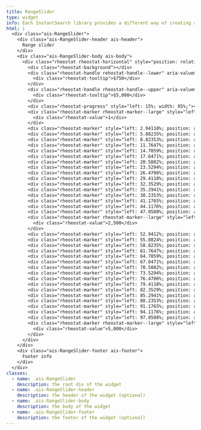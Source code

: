 ```yaml
---
title: RangeSlider
type: widget
info: Each InstantSearch library provides a different way of creating a RangeSlider widget. InstantSearch.css provides a styling for the rheostat slider created by Airbnb (see example below).
html: |
  <div class="ais-RangeSlider">
    <div class="ais-RangeSlider-header ais-header">
      Range slider
    </div>
    <div class="ais-RangeSlider-body ais-body">
      <div class="rheostat rheostat-horizontal" style="position: relative;">
        <div class="rheostat-background"></div>
        <div class="rheostat-handle rehostat-handle--lower" aria-valuemax="5000" aria-valuemin="1" aria-valuenow="750" aria-disabled="false" data-handle-key="0" role="slider" tabindex="0" style="left: 15%; position: absolute;">
          <div class="rheostat-tooltip">$750</div>
        </div>
        <div class="rheostat-handle rheostat-handle--upper" aria-valuemax="5000" aria-valuemin="750" aria-valuenow="5000" aria-disabled="false" data-handle-key="1" role="slider" tabindex="0" style="left: 100%; position: absolute;">
          <div class="rheostat-tooltip">$5,000</div>
        </div>
        <div class="rheostat-progress" style="left: 15%; width: 85%;"></div>
        <div class="rheostat-marker rheostat-marker--large" style="left: 0%; position: absolute; margin-left: 0px;">
          <div class="rheostat-value">1</div>
        </div>
        <div class="rheostat-marker" style="left: 2.94118%; position: absolute; margin-left: 0px;"></div>
        <div class="rheostat-marker" style="left: 5.88235%; position: absolute; margin-left: 0px;"></div>
        <div class="rheostat-marker" style="left: 8.82353%; position: absolute; margin-left: 0px;"></div>
        <div class="rheostat-marker" style="left: 11.7647%; position: absolute; margin-left: 0px;"></div>
        <div class="rheostat-marker" style="left: 14.7059%; position: absolute; margin-left: 0px;"></div>
        <div class="rheostat-marker" style="left: 17.6471%; position: absolute; margin-left: 0px;"></div>
        <div class="rheostat-marker" style="left: 20.5882%; position: absolute; margin-left: 0px;"></div>
        <div class="rheostat-marker" style="left: 23.5294%; position: absolute; margin-left: 0px;"></div>
        <div class="rheostat-marker" style="left: 26.4706%; position: absolute; margin-left: 0px;"></div>
        <div class="rheostat-marker" style="left: 29.4118%; position: absolute; margin-left: 0px;"></div>
        <div class="rheostat-marker" style="left: 32.3529%; position: absolute; margin-left: 0px;"></div>
        <div class="rheostat-marker" style="left: 35.2941%; position: absolute; margin-left: 0px;"></div>
        <div class="rheostat-marker" style="left: 38.2353%; position: absolute; margin-left: 0px;"></div>
        <div class="rheostat-marker" style="left: 41.1765%; position: absolute; margin-left: 0px;"></div>
        <div class="rheostat-marker" style="left: 44.1176%; position: absolute; margin-left: 0px;"></div>
        <div class="rheostat-marker" style="left: 47.0588%; position: absolute; margin-left: 0px;"></div>
        <div class="rheostat-marker rheostat-marker--large" style="left: 50%; position: absolute; margin-left: 0px;">
          <div class="rheostat-value">2,500</div>
        </div>
        <div class="rheostat-marker" style="left: 52.9412%; position: absolute; margin-left: 0px;"></div>
        <div class="rheostat-marker" style="left: 55.8824%; position: absolute; margin-left: 0px;"></div>
        <div class="rheostat-marker" style="left: 58.8235%; position: absolute; margin-left: 0px;"></div>
        <div class="rheostat-marker" style="left: 61.7647%; position: absolute; margin-left: 0px;"></div>
        <div class="rheostat-marker" style="left: 64.7059%; position: absolute; margin-left: 0px;"></div>
        <div class="rheostat-marker" style="left: 67.6471%; position: absolute; margin-left: 0px;"></div>
        <div class="rheostat-marker" style="left: 70.5882%; position: absolute; margin-left: 0px;"></div>
        <div class="rheostat-marker" style="left: 73.5294%; position: absolute; margin-left: 0px;"></div>
        <div class="rheostat-marker" style="left: 76.4706%; position: absolute; margin-left: 0px;"></div>
        <div class="rheostat-marker" style="left: 79.4118%; position: absolute; margin-left: 0px;"></div>
        <div class="rheostat-marker" style="left: 82.3529%; position: absolute; margin-left: 0px;"></div>
        <div class="rheostat-marker" style="left: 85.2941%; position: absolute; margin-left: 0px;"></div>
        <div class="rheostat-marker" style="left: 88.2353%; position: absolute; margin-left: 0px;"></div>
        <div class="rheostat-marker" style="left: 91.1765%; position: absolute; margin-left: 0px;"></div>
        <div class="rheostat-marker" style="left: 94.1176%; position: absolute; margin-left: 0px;"></div>
        <div class="rheostat-marker" style="left: 97.0588%; position: absolute; margin-left: 0px;"></div>
        <div class="rheostat-marker rheostat-marker--large" style="left: 100%; position: absolute; margin-left: -1px;">
          <div class="rheostat-value">5,000</div>
        </div>
      </div>
    </div>
    <div class="ais-RangeSlider-footer ais-footer">
      Footer info
    </div>
  </div>
classes:
  - name: .ais-RangeSlider
    description: the root div of the widget
  - name: .ais-RangeSlider-header
    description: the header of the widget (optional)
  - name: .ais-RangeSlider-body
    description: the body of the widget
  - name: .ais-RangeSlider-footer
    description: the footer of the widget (optional)
---
```

